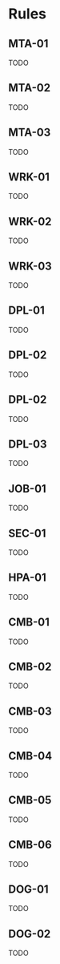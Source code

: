 # Rules

## MTA-01

TODO

## MTA-02

TODO

## MTA-03

TODO

## WRK-01

TODO

## WRK-02

TODO

## WRK-03

TODO

## DPL-01

TODO

## DPL-02

TODO

## DPL-02

TODO

## DPL-03

TODO

## JOB-01

TODO

## SEC-01

TODO

## HPA-01

TODO

## CMB-01

TODO

## CMB-02

TODO

## CMB-03

TODO

## CMB-04

TODO

## CMB-05

TODO

## CMB-06

TODO

## DOG-01

TODO

## DOG-02

TODO
